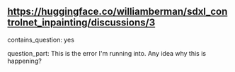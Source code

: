 ## https://huggingface.co/williamberman/sdxl_controlnet_inpainting/discussions/3

contains_question: yes

question_part: This is the error I'm running into. Any idea why this is happening?